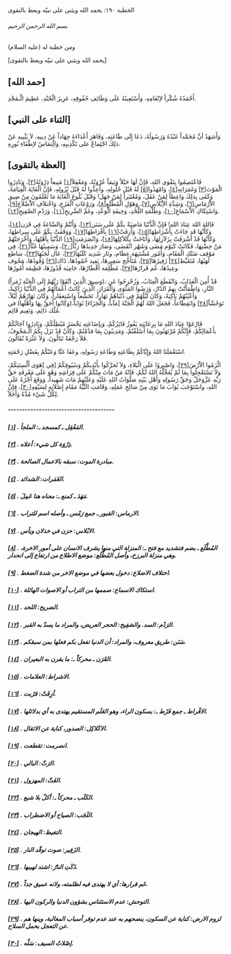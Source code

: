   الخطبة  ١٩٠: يحمد الله ويثني على نبيّه ويعظ بالتقوى	

###### بسم الله الرحمن الرحیم

ومن خطبة له (عليه السلام)

[يحمد الله ويثني على نبيّه ويعظ بالتقوى]

## [حمد الله]

أَحْمَدُهُ شُكْراً لاِِنْعَامِهِ، وَأَسْتَعِينُهُ عَلَى وَظَائِفِ حُقُوقِهِ، عَزِيزَ الْجُنْدِ، عَظِيمَ الْـمَجْدِ.

## [الثناء على النبي]

وَأَشهَدُ أنَّ مُحَمَّداً عَبْدُهُ وَرَسُولُهُ، دَعَا إِلَى طَاعَتِهِ، وَقَاهَرَ أَعْدَاءَهُ جِهَاداً عَنْ دِينِهِ، لاَ يَثْنِيهِ  عَنْ ذلِكَ اجْتَِماعٌ على تَكْذِيبِهِ، وَالِْتمَاسٌ لاِِطْفَاءِ نُورِهِ.

## [العظة بالتقوى]

فَاعْتَصِمُوا بِتَقْوَى اللهِ، فَإِنَّ لَهَا حَبْلاً وَثِيقاً عُرْوَتُهُ، وَمَعْقِلاً[[١\]](https://arabic.balaghah.net/node/654#_ftn1) مَنِيعاً ذِرْوَتُهُ[[٢\]](https://arabic.balaghah.net/node/654#_ftn2)، وَبَادِرُوا الْمَوْتَ[[٣\]](https://arabic.balaghah.net/node/654#_ftn3) وَغَمَرَاتِهِ[[٤\]](https://arabic.balaghah.net/node/654#_ftn4)، وَامْهَدُوا[[٥\]](https://arabic.balaghah.net/node/654#_ftn5) لَهُ قَبْلَ حُلُولِهِ، وأَعِدُّوا لَهُ قَبْلَ نُزُولِهِ، فَإِنَّ  الْغَايَةَ الْقِيَامَةُ، وَكَفَى بِذلِكَ وَاعِظاً لِمَنْ عَقَلَ،  وَمُعْتَبَراً لِمَنْ جَهِلَ! وَقَبْلَ بُلُوغِ الْغَايَةَ مَا تَعْلَمُونَ مِنْ ضِيقِ الاَْرْمَاسِ[[٦\]](https://arabic.balaghah.net/node/654#_ftn6)، وَشِدَّةِ الاِْبْلاَسِ[[٧\]](https://arabic.balaghah.net/node/654#_ftn7)، وَهَوْلِ الْمُطَّلَعِ[[٨\]](https://arabic.balaghah.net/node/654#_ftn8)، وَرَوْعَاتِ الْفَزَعِ، وَاخْتلاَفِ الاَْضْلاَعِ[[٩\]](https://arabic.balaghah.net/node/654#_ftn9)، وَاسْتِكَاكِ الاَْسْمَاعِ[[١٠\]](https://arabic.balaghah.net/node/654#_ftn10)، وَظُلْمَةِ اللَّحْدِ، وَخِيفَةِ الْوَعْدِ، وغَمِّ الضَّرِيحِ[[١١\]](https://arabic.balaghah.net/node/654#_ftn11)، وَرَدْمِ الصَّفِيحِ[[١٢\]](https://arabic.balaghah.net/node/654#_ftn12).

فَاللهَ اللهَ عِبَادَ اللهِ! فَإِنَّ الْدُّنْيَا مَاضِيَةٌ بكُمْ عَلَى سَنَن[[١٣\]](https://arabic.balaghah.net/node/654#_ftn13)، وَأَنْتُمْ وَالسَّاعَةُ فِي قَرَن[[١٤\]](https://arabic.balaghah.net/node/654#_ftn14)، وَكَأَنَّهَا قَد جَاءَتْ بِأَشْرَاطِهَا[[١٥\]](https://arabic.balaghah.net/node/654#_ftn15)، وَأَزِفَتْ[[١٦\]](https://arabic.balaghah.net/node/654#_ftn16) بِأَفْرَاطِهَا[[١٧\]](https://arabic.balaghah.net/node/654#_ftn17)، وَوَقَفَتْ بِكُمْ عَلَى سِراطِهَا، وَكَأنَّهَا قَدْ أَشْرَفَتْ بِزَلاَزِلِهَا، وَأَنَاخَتْ بِكَلاَكِلِهَا[[١٨\]](https://arabic.balaghah.net/node/654#_ftn18)، وَانْصَرَمَتِ[[١٩\]](https://arabic.balaghah.net/node/654#_ftn19) الدُّنْيَا بِأَهْلِهَا، وَأَخْرَجَتْهُمْ مَنْ حِضْنِهَا، فَكَانَتْ كَيَوْم مَضَى وَشَهْر انْقَضَى، وَصَارَ جَدِيدُهَا رَثّاً[[٢٠\]](https://arabic.balaghah.net/node/654#_ftn20)، وَسَمِينُهَا غَثّاً[[٢١\]](https://arabic.balaghah.net/node/654#_ftn21)، فِي مَوْقِف ضَنْكِ الْمَقَامِ، وَأُمُور مُشْتَبِهَة عِظَام، ونَار شَدِيد كَلَبُهَا[[٢٢\]](https://arabic.balaghah.net/node/654#_ftn22)، عَال لَجَبُهَا[[٢٣\]](https://arabic.balaghah.net/node/654#_ftn23)، سَاطع لَهَبُهَا، مُتَغَيِّظ[[٢٤\]](https://arabic.balaghah.net/node/654#_ftn24) زَفِيرُهَا[[٢٥\]](https://arabic.balaghah.net/node/654#_ftn25)، مُتَأَجِّج سَعِيرهَا، بَعِيد خُمُودُهَا، ذَاك[[٢٦\]](https://arabic.balaghah.net/node/654#_ftn26) وُقُودُهَا، مَخُوف وعِيدُهَا، عُم قَرارُهَا[[٢٧\]](https://arabic.balaghah.net/node/654#_ftn27)، مُظْلِمَة أَقْطَارُهَا، حَامِيَة قُدُورُهَا، فَظِيعَة أُمُورُهَا.

(وَسِيقَ الَّذِينَ اتَّقَوْا رَبَّهُمْ إِلَى الْجَنَّةِ  زُمَراً)، قَدْ أُمِنَ الْعَذَابُ، وَانْقَطَعَ الْعِتَابُ، وَزُحْزِحُوا  عَنِ النَّارِ، وَاطْمَأَنَّتْ بِهِمُ الدّارُ، وَرَضُوا المَثْوَى  وَالْقَرَارَ، الَّذِينَ كَانَتْ أَعْمَالُهُمْ فِي الدُّنْيَا زَاكِيةً،  وَأَعْيُنُهُمْ بَاكِيَةً، وَكَانَ لَيْلُهُمْ فِي دُنْيَاهُمْ نَهَاراً،  تَخَشُّعاً وَاسْتِغفَاراً، وَكَانَ نَهَارُهُمْ لَيْلاً، تَوَحُشّاً[[٢٨\]](https://arabic.balaghah.net/node/654#_ftn28) وَانَقِطَاعاً، فَجَعَلَ اللهُ لَهُمُ الْجَنَّةَ [مَآباً، وَالْجَزَاءَ]  ثَوَاباً،(وَكَانُوا أَحَقَّ بِهَا وَأَهْلَها) في مُلْك دَائِم، وَنَعِيم  قَائِم.

فَارْعَوْا عِبَادَ اللهِ مَا بِرِعَايَتِهِ يَفُوزُ  فَائِزُكُمْ، وَبِإضَاعَتِهِ يَخْسَرُ مُبْطِلُكُمْ، وَبَادِرُوا  آجَالَكُمْ بأَعْمَالِكُمْ، فَإِنَّكُمْ مُرْتَهَنُونَ بِمَا أَسْلَفْتُمْ، وَمَدِينُونَ بِمَا قدَّمْتُمْ، وَكَأَنْ قَدْ نَزَلَ بِكُمُ الْـمَخُوفُ، فَلاَ رَجْعَةً تَنَالُونَ، وَلاَ عَثْرَةً تُقَالُونَ.

اسْتَعْمَلَنَا اللهُ وَإِيَّاكُمْ بِطَاعَتِهِ وَطَاعَةِ رَسُولِهِ، وعَفَا عَنَّا وَعَنْكُمْ بِفَضْلِ رَحْمَتِهِ.

الْزَمُوا الاَْرْضَ[[٢٩\]](https://arabic.balaghah.net/node/654#_ftn29)، وَاصْبِروُا عَلَى الْبَلاءِ، وَلاَ تُحرِّكُوا بأَيْدِيكُمْ  وَسُيُوفِكُمْ [فِي ]هَوَى أَلْسِنَتِكُمْ، وَلاَ تَسْتَعْجِلُوا بِمَا  لَمْ يُعَجِّلْهُ اللهُ لَكُمْ، فَإِنّهُ مَنْ مَاتَ مِنْكُمْ عَلَى  فِرَاشِهِ وَهُوَ عَلَى مَعْرِفَةِ حَقِّ رَبِّهِ عَزَّوَجَلّ وَحَقِّ  رَسُولِهِ وَأَهْلِ بَيْتِهِ صَلَوَاتُ اللهِ عَلَيْهِ وَعَلَيْهِمْ مَاتَ  شَهِيداً، وَوَقَعَ أَجْرُهُ عَلَى اللهِ، واسْتَوْجَبَ ثَوَابَ مَا نَوَى  مِنْ صَالِحِ عَمَلِهِ، وَقَامَتِ النِّيَّةُ مَقَامَ إِصْلاَتِهِ  لِسَيْفِهِ[[٣٠\]](https://arabic.balaghah.net/node/654#_ftn30)، فإِنَّ لِكُلِّ شَيْء مُدَّةً وَأَجَلاً.

##### --------------------------------------

##### [[١\]](https://arabic.balaghah.net/node/654#_ftnref1) . المَعْقِل ـ كمسجد ـ: الملجأ.

##### [[٢\]](https://arabic.balaghah.net/node/654#_ftnref2) . ذِرْوَة كل شيء: أعلاه.

##### [[٣\]](https://arabic.balaghah.net/node/654#_ftnref3) . مبادرة الموت: سبقه بالاعمال الصالحة.

##### [[٤\]](https://arabic.balaghah.net/node/654#_ftnref4) . الغَمَرات: الشدائد.

##### [[٥\]](https://arabic.balaghah.net/node/654#_ftnref5) . مَهَدَ ـ كمنع ـ: معناه هنا عَمِلَ.

##### [[٦\]](https://arabic.balaghah.net/node/654#_ftnref6) . الارماس: القبور ـ جمع رَمْس ـ وأصله اسم للتراب.

##### [[٧\]](https://arabic.balaghah.net/node/654#_ftnref7) . الابْلاس: حزن في خذلان ويأس.

##### [[٨\]](https://arabic.balaghah.net/node/654#_ftnref8) . المُطَّلَع ـ بضم فتشديد مع فتح ـ: المنزلة التي منها يشرف الانسان على  أمور الاخرة، وهي منزلة البرزخ، وأصل المُطّلَع: موضع الاطلاع من ارتفاع  إلى انحدار.

##### [[٩\]](https://arabic.balaghah.net/node/654#_ftnref9) . اختلاف الاضلاع: دخول بعضها في موضع الاخر من شدة الضغط.

##### [[١٠\]](https://arabic.balaghah.net/node/654#_ftnref10) . استكاك الاسماع: صممها من التراب أو الاصوات الهائلة.

##### [[١١\]](https://arabic.balaghah.net/node/654#_ftnref11) . الضريح: اللحد.

##### [[١٢\]](https://arabic.balaghah.net/node/654#_ftnref12) . الرَدْم: السد. والصَفِيح: الحجر العريض، والمراد ما يسدّ به القبر.

##### [[١٣\]](https://arabic.balaghah.net/node/654#_ftnref13) . سَنَن: طريق معروف، والمراد: أن الدنيا تفعل بكم فعلها بمن سبقكم.

##### [[١٤\]](https://arabic.balaghah.net/node/654#_ftnref14) . القَرَن ـ محركاً ـ: ما يقرن به البعيران.

##### [[١٥\]](https://arabic.balaghah.net/node/654#_ftnref15) . الاشراط: العلامات.

##### [[١٦\]](https://arabic.balaghah.net/node/654#_ftnref16) . أزِفَتْ: قرُبت.

##### [[١٧\]](https://arabic.balaghah.net/node/654#_ftnref17) . الافْراط ـ جمع فَرْط ـ: بسكون الراء، وهو العَلَم المستقيم يهتدى به أي بدلائلها.

##### [[١٨\]](https://arabic.balaghah.net/node/654#_ftnref18) . الاكَلاكِل: الصدور، كناية عن الاثقال.

##### [[١٩\]](https://arabic.balaghah.net/node/654#_ftnref19) . انصرمت: تقطعت.

##### [[٢٠\]](https://arabic.balaghah.net/node/654#_ftnref20) . الرَثّ: البالي.

##### [[٢١\]](https://arabic.balaghah.net/node/654#_ftnref21) . الغَثّ: المهزول.

##### [[٢٢\]](https://arabic.balaghah.net/node/654#_ftnref22) . الكَلَب ـ محركاً ـ: أكلٌ بلا شبع.

##### [[٢٣\]](https://arabic.balaghah.net/node/654#_ftnref23) . اللَجَب: الصياح أو الاضطراب.

##### [[٢٤\]](https://arabic.balaghah.net/node/654#_ftnref24) . التغيظ: الهيجان.

##### [[٢٥\]](https://arabic.balaghah.net/node/654#_ftnref25) . الزَفِير: صوت توقّد النار.

##### [[٢٦\]](https://arabic.balaghah.net/node/654#_ftnref26) . ذَكَتِ النارُ: اشتد لهيبها.

##### [[٢٧\]](https://arabic.balaghah.net/node/654#_ftnref27) . عَم قرارها: أي لا يهتدى فيه لظلمته، ولانه عميق جداً.

##### [[٢٨\]](https://arabic.balaghah.net/node/654#_ftnref28) . التوحش: عدم الاستئناس بشؤون الدنيا والركون اليها.

##### [[٢٩\]](https://arabic.balaghah.net/node/654#_ftnref29) . لزوم الارض: كناية عن السكون، ينصحهم به عند عدم توفر أسباب المغالبة، وينها هم عن التعجل بحمل السلاح.

##### [[٣٠\]](https://arabic.balaghah.net/node/654#_ftnref30) . إصْلاتُ السيف: سَلّه. 
